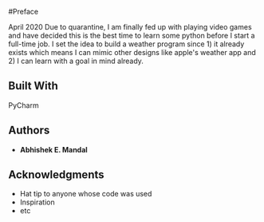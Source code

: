 #Preface

April 2020
Due to quarantine, I am finally fed up with playing video games and have decided this is the best time to learn some python before I start a full-time job. I set the idea to build a weather program since 1) it already exists which means I can mimic other designs like apple's weather app and 2) I can learn with a goal in mind already. 

## Built With

PyCharm

## Authors

* **Abhishek E. Mandal** 

## Acknowledgments

* Hat tip to anyone whose code was used
* Inspiration
* etc
